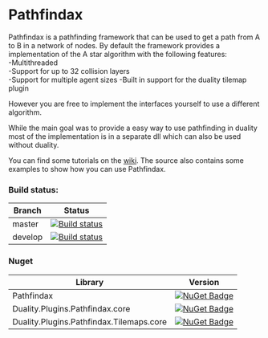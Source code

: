 # Pathfindax
Pathfindax is a pathfinding framework that can be used to get a path from A to B in a network of nodes. By default the framework provides a implementation of the A star algorithm with the following features:  
-Multithreaded  
-Support for up to 32 collision layers  
-Support for multiple agent sizes 
-Built in support for the duality tilemap plugin  

However you are free to implement the interfaces yourself to use a different algorithm.

While the main goal was to provide a easy way to use pathfinding in duality most of the implementation is in a separate dll which can also be used without duality.

You can find some tutorials on the [wiki](https://github.com/Barsonax/Pathfindax/wiki). The source also contains some examples to show how you can use Pathfindax.

### Build status: 
| Branch | Status |
|-------------|--------|
| master      | [![Build status](https://ci.appveyor.com/api/projects/status/0h8kc3pk5s0p1jir/branch/master?svg=true)](https://ci.appveyor.com/project/Barsonax/pathfindax/branch/master) |
| develop      | [![Build status](https://ci.appveyor.com/api/projects/status/0h8kc3pk5s0p1jir/branch/develop?svg=true)](https://ci.appveyor.com/project/Barsonax/pathfindax/branch/develop) |


### Nuget
| Library | Version |
|-------------|--------|
| Pathfindax      | [![NuGet Badge](https://buildstats.info/nuget/Pathfindax)](https://www.nuget.org/packages/Pathfindax/) |
| Duality.Plugins.Pathfindax.core      | [![NuGet Badge](https://buildstats.info/nuget/Pathfindax)](https://www.nuget.org/packages/Duality.Plugins.Pathfindax.core/)|
| Duality.Plugins.Pathfindax.Tilemaps.core      | [![NuGet Badge](https://buildstats.info/nuget/Pathfindax)](https://www.nuget.org/packages/Duality.Plugins.Pathfindax.Tilemaps.core/)|


